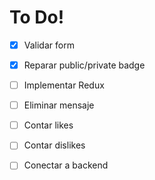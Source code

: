 ﻿# To Do!
 - [x] Validar form
 - [x] Reparar public/private badge 
 - [ ] Implementar Redux
 - [ ] Eliminar mensaje
 - [ ] Contar likes
 - [ ] Contar dislikes
 - [ ] Conectar a backend 



